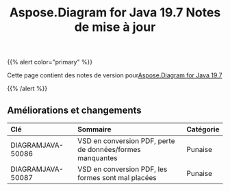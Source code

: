 ﻿---
title: Aspose.Diagram for Java 19.7 Notes de mise à jour
type: docs
weight: 60
url: /fr/java/aspose-diagram-for-java-19-7-release-notes/
---
{{% alert color="primary" %}} 

Cette page contient des notes de version pour[Aspose.Diagram for Java 19.7](https://docs.aspose.com/diagram/java/aspose-diagram-for-java-19-7-release-notes/)

{{% /alert %}} 
## **Améliorations et changements**

|**Clé**|**Sommaire**|**Catégorie**|
|:- |:- |:- |
|DIAGRAMJAVA-50086|VSD en conversion PDF, perte de données/formes manquantes|Punaise|
|DIAGRAMJAVA-50087|VSD en conversion PDF, les formes sont mal placées|Punaise|

